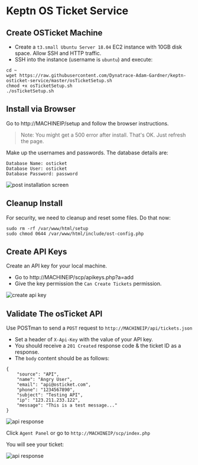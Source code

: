 # Keptn OS Ticket Service

## Create OSTicket Machine

* Create a `t3.small Ubuntu Server 18.04` EC2 instance with 10GB disk space. Allow SSH and HTTP traffic.
* SSH into the instance (username is `ubuntu`) and execute:
```
cd ~
wget https://raw.githubusercontent.com/Dynatrace-Adam-Gardner/keptn-osticket-service/master/osTicketSetup.sh
chmod +x osTicketSetup.sh
./osTicketSetup.sh
````

## Install via Browser
Go to http://MACHINEIP/setup and follow the browser instructions.

> Note: You might get a 500 error after install. That's OK. Just refresh the page.

Make up the usernames and passwords. The database details are:
```
Database Name: osticket
Database User: osticket
Database Password: password
```

![post installation screen](assets/osticket_1.png)

## Cleanup Install
For security, we need to cleanup and reset some files. Do that now:
```
sudo rm -rf /var/www/html/setup
sudo chmod 0644 /var/www/html/include/ost-config.php
```

## Create API Keys
Create an API key for your local machine.
* Go to http://MACHINEIP/scp/apikeys.php?a=add
* Give the key permission the `Can Create Tickets` permission.

![create api key](assets/osticket_2.png)

## Validate The osTicket API
Use POSTman to send a `POST` request to `http://MACHINEIP/api/tickets.json`
* Set a header of `X-Api-Key` with the value of your API key.
* You should receive a `201 Created` response code & the ticket ID as a response.
* The `body` content should be as follows:
```
{
    "source": "API",
    "name": "Angry User",
    "email": "api@osticket.com",
    "phone": "1234567890",
    "subject": "Testing API",
    "ip": "123.211.233.122",
    "message": "This is a test message..."
}
```

![api response](assets/osticket_3.png)

Click `Agent Panel` or go to `http://MACHINEIP/scp/index.php`

You will see your ticket:

![api response](assets/osticket_4.png)
